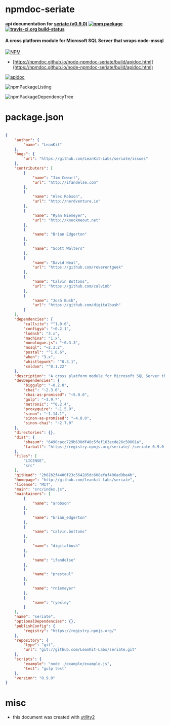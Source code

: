 # npmdoc-seriate

#### api documentation for  [seriate (v0.9.0)](http://github.com/leankit-labs/seriate)  [![npm package](https://img.shields.io/npm/v/npmdoc-seriate.svg?style=flat-square)](https://www.npmjs.org/package/npmdoc-seriate) [![travis-ci.org build-status](https://api.travis-ci.org/npmdoc/node-npmdoc-seriate.svg)](https://travis-ci.org/npmdoc/node-npmdoc-seriate)

#### A cross platform module for Microsoft SQL Server that wraps node-mssql

[![NPM](https://nodei.co/npm/seriate.png?downloads=true&downloadRank=true&stars=true)](https://www.npmjs.com/package/seriate)

- [https://npmdoc.github.io/node-npmdoc-seriate/build/apidoc.html](https://npmdoc.github.io/node-npmdoc-seriate/build/apidoc.html)

[![apidoc](https://npmdoc.github.io/node-npmdoc-seriate/build/screenCapture.buildCi.browser.%252Ftmp%252Fbuild%252Fapidoc.html.png)](https://npmdoc.github.io/node-npmdoc-seriate/build/apidoc.html)

![npmPackageListing](https://npmdoc.github.io/node-npmdoc-seriate/build/screenCapture.npmPackageListing.svg)

![npmPackageDependencyTree](https://npmdoc.github.io/node-npmdoc-seriate/build/screenCapture.npmPackageDependencyTree.svg)



# package.json

```json

{
    "author": {
        "name": "LeanKit"
    },
    "bugs": {
        "url": "https://github.com/LeanKit-Labs/seriate/issues"
    },
    "contributors": [
        {
            "name": "Jim Cowart",
            "url": "http://ifandelse.com"
        },
        {
            "name": "Alex Robson",
            "url": "http://nerdventure.io"
        },
        {
            "name": "Ryan Niemeyer",
            "url": "http://knockmeout.net"
        },
        {
            "name": "Brian Edgerton"
        },
        {
            "name": "Scott Walters"
        },
        {
            "name": "David Neal",
            "url": "https://github.com/reverentgeek"
        },
        {
            "name": "Calvin Bottoms",
            "url": "https://github.com/calvinb"
        },
        {
            "name": "Josh Bush",
            "url": "https://github.com/digitalbush"
        }
    ],
    "dependencies": {
        "callsite": "^1.0.0",
        "configya": "~0.2.1",
        "lodash": "3.x",
        "machina": "1.x",
        "monologue.js": "~0.3.3",
        "mssql": "~2.3.2",
        "postal": "^1.0.6",
        "when": "3.x",
        "whistlepunk": "^0.3.1",
        "xmldom": "^0.1.22"
    },
    "description": "A cross platform module for Microsoft SQL Server that wraps node-mssql",
    "devDependencies": {
        "biggulp": "~0.2.0",
        "chai": "~2.3.0",
        "chai-as-promised": "~5.0.0",
        "gulp": "~3.9.*",
        "metronic": "^0.2.4",
        "proxyquire": "~1.5.0",
        "sinon": "~1.14.1",
        "sinon-as-promised": "~4.0.0",
        "sinon-chai": "~2.7.0"
    },
    "directories": {},
    "dist": {
        "shasum": "6490cacc729b630df40c5fef163ecde26c50001a",
        "tarball": "https://registry.npmjs.org/seriate/-/seriate-0.9.0.tgz"
    },
    "files": [
        "LICENSE",
        "src"
    ],
    "gitHead": "2b61b2f4400f23c564285dc608efaf406ad9be4b",
    "homepage": "http://github.com/leankit-labs/seriate",
    "license": "MIT",
    "main": "src/index.js",
    "maintainers": [
        {
            "name": "arobson"
        },
        {
            "name": "brian_edgerton"
        },
        {
            "name": "calvin.bottoms"
        },
        {
            "name": "digitalbush"
        },
        {
            "name": "ifandelse"
        },
        {
            "name": "prestaul"
        },
        {
            "name": "rniemeyer"
        },
        {
            "name": "ryexley"
        }
    ],
    "name": "seriate",
    "optionalDependencies": {},
    "publishConfig": {
        "registry": "https://registry.npmjs.org/"
    },
    "repository": {
        "type": "git",
        "url": "git://github.com/LeanKit-Labs/seriate.git"
    },
    "scripts": {
        "example": "node ./example/example.js",
        "test": "gulp test"
    },
    "version": "0.9.0"
}
```



# misc
- this document was created with [utility2](https://github.com/kaizhu256/node-utility2)
